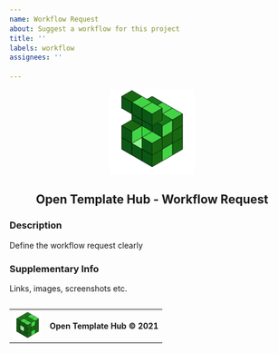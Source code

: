 ```yaml
---
name: Workflow Request
about: Suggest a workflow for this project
title: ''
labels: workflow
assignees: ''

---
```



<p align="center"><a href="https://opentemplatehub.com"><img src="https://raw.githubusercontent.com/open-template-hub/open-template-hub.github.io/master/assets/logo/brand-logo-build.gif" alt="Logo" width=150></a></p>
<h2 align="center">Open Template Hub - Workflow Request</h2>

### Description

Define the workflow request clearly

### Supplementary Info

Links, images, screenshots etc.




<table align="right"><tr><td><a href="https://opentemplatehub.com"><img src="https://raw.githubusercontent.com/open-template-hub/open-template-hub.github.io/master/assets/logo/brand-logo.png" width="50px" alt="oth"/></a></td><td><b>Open Template Hub © 2021</b></td></tr></table>
